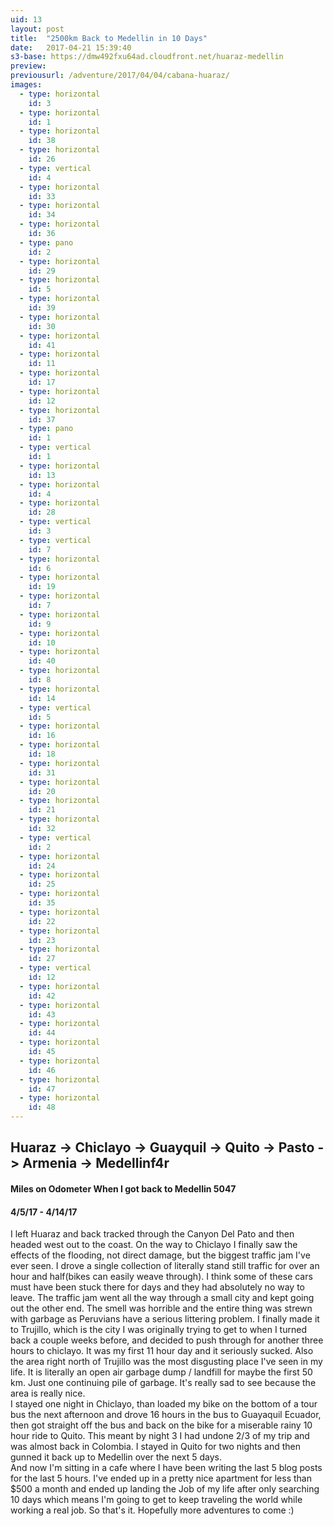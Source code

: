 ```yaml
---
uid: 13
layout: post
title:  "2500km Back to Medellin in 10 Days"
date:   2017-04-21 15:39:40
s3-base: https://dmw492fxu64ad.cloudfront.net/huaraz-medellin
preview: 
previousurl: /adventure/2017/04/04/cabana-huaraz/ 
images:
  - type: horizontal
    id: 3
  - type: horizontal
    id: 1
  - type: horizontal
    id: 38
  - type: horizontal
    id: 26
  - type: vertical
    id: 4
  - type: horizontal
    id: 33
  - type: horizontal
    id: 34
  - type: horizontal
    id: 36
  - type: pano
    id: 2
  - type: horizontal
    id: 29
  - type: horizontal
    id: 5
  - type: horizontal
    id: 39
  - type: horizontal
    id: 30
  - type: horizontal
    id: 41
  - type: horizontal
    id: 11
  - type: horizontal
    id: 17
  - type: horizontal
    id: 12
  - type: horizontal
    id: 37
  - type: pano
    id: 1
  - type: vertical
    id: 1
  - type: horizontal
    id: 13
  - type: horizontal
    id: 4
  - type: horizontal
    id: 28
  - type: vertical
    id: 3
  - type: vertical
    id: 7
  - type: horizontal
    id: 6
  - type: horizontal
    id: 19
  - type: horizontal
    id: 7
  - type: horizontal
    id: 9
  - type: horizontal
    id: 10
  - type: horizontal
    id: 40
  - type: horizontal
    id: 8
  - type: horizontal
    id: 14
  - type: vertical
    id: 5
  - type: horizontal
    id: 16
  - type: horizontal
    id: 18
  - type: horizontal
    id: 31
  - type: horizontal
    id: 20
  - type: horizontal
    id: 21
  - type: horizontal
    id: 32
  - type: vertical
    id: 2
  - type: horizontal
    id: 24
  - type: horizontal
    id: 25
  - type: horizontal
    id: 35
  - type: horizontal
    id: 22
  - type: horizontal
    id: 23
  - type: horizontal
    id: 27
  - type: vertical
    id: 12
  - type: horizontal
    id: 42
  - type: horizontal
    id: 43
  - type: horizontal
    id: 44
  - type: horizontal
    id: 45
  - type: horizontal
    id: 46
  - type: horizontal
    id: 47
  - type: horizontal
    id: 48
---
```


<div>

  <h2>Huaraz -> Chiclayo -> Guayquil -> Quito -> Pasto -> Armenia -> Medellinf4r</h2>

  <h4>Miles on Odometer When I got back to Medellin 5047</h4>
  <h4>4/5/17 - 4/14/17</h4>

  I left Huaraz and back tracked through the Canyon Del Pato and then headed west out to the coast. On the way to Chiclayo I finally saw the effects of the flooding, not direct damage, but the biggest traffic jam I've ever seen. I drove a single collection of literally stand still traffic for over an hour and half(bikes can easily weave through). I think some of these cars must have been stuck there for days and they had absolutely no way to leave. The traffic jam went all the way through a small city and kept going out the other end. The smell was horrible and the entire thing was strewn with garbage as Peruvians have a serious littering problem. I finally made it to Trujillo, which is the city I was originally trying to get to when I turned back a couple weeks before, and decided to push through for another three hours to chiclayo. It was my first 11 hour day and it seriously sucked. Also the area right north of Trujillo was the most disgusting place I've seen in my life. It is literally an open air garbage dump / landfill for maybe the first 50 km. Just one continuing pile of garbage. It's really sad to see because the area is really nice. 
<br>
  I stayed one night in Chiclayo, than loaded my bike on the bottom of a tour bus the next afternoon and drove 16 hours in the bus to Guayaquil Ecuador, then got straight off the bus and back on the bike for a miserable rainy 10 hour ride to Quito. This meant by night 3 I had undone 2/3 of my trip and was almost back in Colombia. I stayed in Quito for two nights and then gunned it back up to Medellin over the next 5 days.
<br>
  And now I'm sitting in a cafe where I have been writing the last 5 blog posts for the last 5 hours. I've ended up in a pretty nice apartment for less than $500 a month and ended up landing the Job of my life after only searching 10 days which means I'm going to get to keep traveling the world while working a real job. So that's it. Hopefully more adventures to come :)
  

  
</div>
